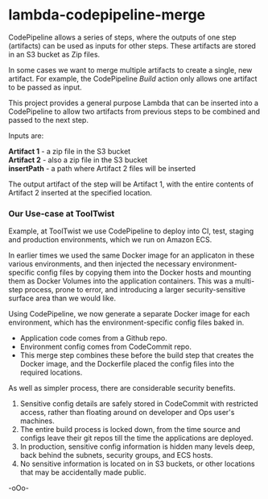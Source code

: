 # lambda-codepipeline-merge

CodePipeline allows a series of steps, where the outputs of one step (artifacts) can be used as inputs for other steps. These artifacts are stored in an S3 bucket as Zip files.

In some cases we want to merge multiple artifacts to create a single, new artifact. For example, the CodePipeline _Build_ action only allows one artifact to be passed as input. 

This project provides a general purpose Lambda that can be inserted into a CodePipeline to allow two artifacts from previous steps to be combined and passed to the next step.

Inputs are:

**Artifact 1** - a zip file in the S3 bucket  
**Artifact 2** - also a zip file in the S3 bucket  
**insertPath**  - a path where Artifact 2 files will be inserted  

The output artifact of the step will be Artifact 1, with the entire contents of Artifact 2 inserted at the specified location.



### Our Use-case at ToolTwist
Example, at ToolTwist we use CodePipeline to deploy into CI, test, staging and production environments, which we run on Amazon ECS.

In earlier times we used the same Docker image for an applicaton in these various environments, and then injected the necessary environment-specific config files by copying them into the Docker hosts and mounting them as Docker Volumes into the application containers. This was a multi-step process, prone to error, and introducing a larger security-sensitive surface area than we would like.

Using CodePipeline, we now generate a separate Docker image for each environment, which has the environment-specific config files baked in.

- Application code comes from a Github repo.
- Environment config comes from CodeCommit repo.
- This merge step combines these before the build step that creates the Docker image, and the Dockerfile placed the config files into the required locations.

As well as simpler process, there are considerable security benefits.
1. Sensitive config details are safely stored in CodeCommit with restricted access, rather than floating around on developer and Ops user's machines.
1. The entire build process is locked down, from the time source and configs leave their git repos till the time the applications are deployed.
1. In production, sensitive config information is hidden many levels deep, back behind the subnets, security groups, and ECS hosts.
1. No sensitive information is located on in S3 buckets, or other locations that may be accidentally made public.

-oOo-
